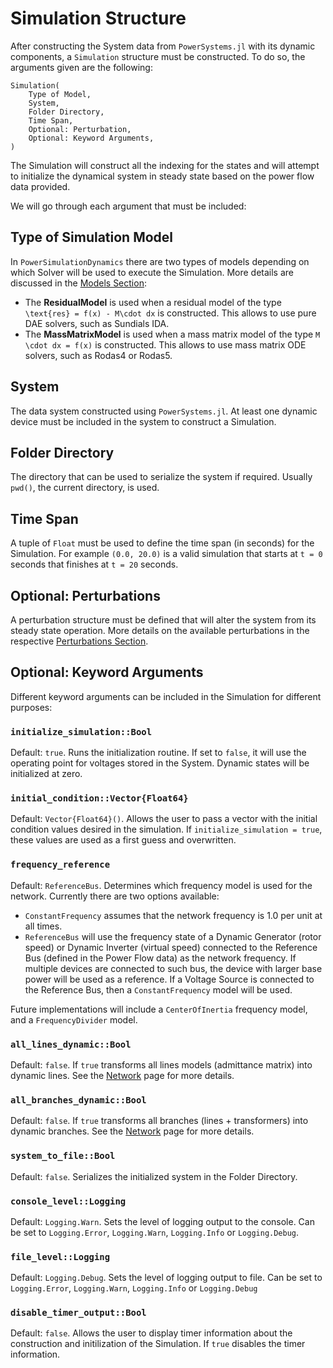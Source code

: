 # Simulation Structure

After constructing the System data from `PowerSystems.jl` with its dynamic components, a `Simulation` structure must be constructed. To do so, the arguments given are the following:

```raw
Simulation(
    Type of Model,
    System,
    Folder Directory,
    Time Span,
    Optional: Perturbation,
    Optional: Keyword Arguments,
)
```

The Simulation will construct all the indexing for the states and will attempt to initialize the dynamical system in steady state based on the power flow data provided.

We will go through each argument that must be included:

## Type of Simulation Model

In `PowerSimulationDynamics` there are two types of models depending on which Solver will be used to execute the Simulation. More details are discussed in the [Models Section](models.md):

- The **ResidualModel** is used when a residual model of the type ``\text{res} = f(x) - M\cdot dx`` is constructed. This allows to use pure DAE solvers, such as Sundials IDA.
- The **MassMatrixModel** is used when a mass matrix model of the type ``M \cdot dx = f(x)`` is constructed. This allows to use mass matrix ODE solvers, such as Rodas4 or Rodas5.

## System

The data system constructed using `PowerSystems.jl`. At least one dynamic device must be included in the system to construct a Simulation.

## Folder Directory

The directory that can be used to serialize the system if required. Usually `pwd()`, the current directory, is used.

## Time Span

A tuple of `Float` must be used to define the time span (in seconds) for the Simulation. For example `(0.0, 20.0)` is a valid simulation that starts at ``t = 0`` seconds that finishes at ``t = 20`` seconds.

## Optional: Perturbations

A perturbation structure must be defined that will alter the system from its steady state operation. More details on the available perturbations in the respective [Perturbations Section](perturbations.md).

## Optional: Keyword Arguments

Different keyword arguments can be included in the Simulation for different purposes:


### `initialize_simulation::Bool`

Default: `true`. Runs the initialization routine. If set to `false`, it will use the operating point for voltages stored in the System. Dynamic states will be initialized at zero.

### `initial_condition::Vector{Float64}`

Default: `Vector{Float64}()`. Allows the user to pass a vector with the initial condition values desired in the simulation. If `initialize_simulation = true`, these values are used as a first guess and overwritten.

### `frequency_reference`

Default: `ReferenceBus`. Determines which frequency model is used for the network. Currently there are two options available:
- `ConstantFrequency` assumes that the network frequency is 1.0 per unit at all times.
- `ReferenceBus` will use the frequency state of a Dynamic Generator (rotor speed) or Dynamic Inverter (virtual speed) connected to the Reference Bus (defined in the Power Flow data) as the network frequency. If multiple devices are connected to such bus, the device with larger base power will be used as a reference. If a Voltage Source is connected to the Reference Bus, then a `ConstantFrequency` model will be used.

Future implementations will include a `CenterOfInertia` frequency model, and a `FrequencyDivider` model.

### `all_lines_dynamic::Bool`

Default: `false`. If `true` transforms all lines models (admittance matrix) into dynamic lines. See the [Network](component_models/network.md) page for more details.

### `all_branches_dynamic::Bool`

Default: `false`. If `true` transforms all branches (lines + transformers) into dynamic branches. See the [Network](component_models/network.md) page for more details.

### `system_to_file::Bool`

Default: `false`. Serializes the initialized system in the Folder Directory.

### `console_level::Logging`

Default: `Logging.Warn`. Sets the level of logging output to the console. Can be set to `Logging.Error`, `Logging.Warn`, `Logging.Info` or `Logging.Debug`.

### `file_level::Logging`

Default: `Logging.Debug`. Sets the level of logging output to file. Can be set to `Logging.Error`, `Logging.Warn`, `Logging.Info` or `Logging.Debug`

### `disable_timer_output::Bool`

Default: `false`. Allows the user to display timer information about the construction and initilization of the Simulation. If `true` disables the timer information.